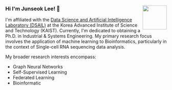 ### Hi I'm Junseok Lee! 👋 <img src="https://user-images.githubusercontent.com/40286691/153981981-f6ca954f-39ad-4746-8a6e-8e84266e2fb2.png" width=75 height=75 align="right">

I'm affiliated with the [Data Science and Artificial Intelligence Laboratory (DSAIL)](https://dsail.kaist.ac.kr/) at the Korea Advanced Institute of Science and Technology (KAIST). Currently, I'm dedicated to obtaining a Ph.D. in Industrial & Systems Engineering. My primary research focus involves the application of machine learning to Bioinformatics, particularly in the context of Single-cell RNA sequencing data analysis.

My broader research interests encompass:

- Graph Neural Networks
- Self-Supervised Learning
- Federated Learning
- Bioinformatic
